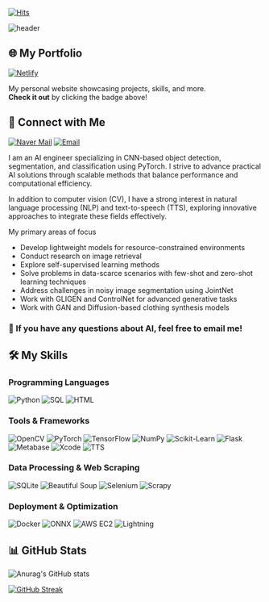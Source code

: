 [![Hits](https://hits.seeyoufarm.com/api/count/incr/badge.svg?url=https%3A%2F%2Fgithub.com%2FPARKYUNSU&count_bg=%2379C83D&title_bg=%23555555&icon=digitalocean.svg&icon_color=%23E7E7E7&title=hits&edge_flat=false)](https://hits.seeyoufarm.com)

![header](https://capsule-render.vercel.app/api?type=waving&color=auto&height=300&section=header&text=Welcome%20to%20YUNSU%20PARK's%20GitHub&fontSize=50&fontAlign=50&fontAlignY=40&desc=AI%20Engineer%20and%20Visionary%20Developer&descAlign=50&descAlignY=55)


## 🌐 My Portfolio

[![Netlify](https://img.shields.io/badge/Portfolio-00C7B7?style=for-the-badge&logo=netlify&logoColor=white)](https://lucent-medovik-bde7e5.netlify.app/)

My personal website showcasing projects, skills, and more.  
**Check it out** by clicking the badge above!

## 📩 Connect with Me

[![Naver Mail](https://img.shields.io/badge/Naver-03C75A?style=for-the-badge&logo=naver&logoColor=white)](mailto:yunsu4846@naver.com)
[![Email](https://img.shields.io/badge/Email-EA4335?style=for-the-badge&logo=gmail&logoColor=white)](mailto:qkrdbstn24@gmail.com)

I am an AI engineer specializing in CNN-based object detection, segmentation, and classification using PyTorch. I strive to advance practical AI solutions through scalable methods that balance performance and computational efficiency.

In addition to computer vision (CV), I have a strong interest in natural language processing (NLP) and text-to-speech (TTS), exploring innovative approaches to integrate these fields effectively.

My primary areas of focus

- Develop lightweight models for resource-constrained environments
- Conduct research on image retrieval
- Explore self-supervised learning methods
- Solve problems in data-scarce scenarios with few-shot and zero-shot learning techniques
- Address challenges in noisy image segmentation using JointNet
- Work with GLIGEN and ControlNet for advanced generative tasks
- Work with GAN and Diffusion-based clothing synthesis models

### 👋 If you have any questions about AI, feel free to email me!


## 🛠️ My Skills

### Programming Languages
![Python](https://img.shields.io/badge/Python-3776AB?style=for-the-badge&logo=python&logoColor=white)
![SQL](https://img.shields.io/badge/SQL-005C84?style=for-the-badge&logo=sqlite&logoColor=white)
![HTML](https://img.shields.io/badge/HTML-E34F26?style=for-the-badge&logo=html5&logoColor=white)

### Tools & Frameworks
![OpenCV](https://img.shields.io/badge/OpenCV-5C3EE8?style=for-the-badge&logo=opencv&logoColor=white)
![PyTorch](https://img.shields.io/badge/PyTorch-EE4C2C?style=for-the-badge&logo=pytorch&logoColor=white)
![TensorFlow](https://img.shields.io/badge/TensorFlow-FF6F00?style=for-the-badge&logo=tensorflow&logoColor=white)
![NumPy](https://img.shields.io/badge/NumPy-013243?style=for-the-badge&logo=numpy&logoColor=white)
![Scikit-Learn](https://img.shields.io/badge/Scikit--Learn-F7931E?style=for-the-badge&logo=scikit-learn&logoColor=white)
![Flask](https://img.shields.io/badge/Flask-000000?style=for-the-badge&logo=flask&logoColor=white)
![Metabase](https://img.shields.io/badge/Metabase-509EE3?style=for-the-badge&logo=metabase&logoColor=white)
![Xcode](https://img.shields.io/badge/Xcode-1575F9?style=for-the-badge&logo=xcode&logoColor=white)
![TTS](https://img.shields.io/badge/Text_To_Speech-34A853?style=for-the-badge&logo=google&logoColor=white)

### Data Processing & Web Scraping
![SQLite](https://img.shields.io/badge/SQLite-003B57?style=for-the-badge&logo=sqlite&logoColor=white)
![Beautiful Soup](https://img.shields.io/badge/Beautiful_Soup-3C8DBC?style=for-the-badge&logo=python&logoColor=white)
![Selenium](https://img.shields.io/badge/Selenium-43B02A?style=for-the-badge&logo=selenium&logoColor=white)
![Scrapy](https://img.shields.io/badge/Scrapy-FF5722?style=for-the-badge&logo=scrapy&logoColor=white)

### Deployment & Optimization
![Docker](https://img.shields.io/badge/Docker-2496ED?style=for-the-badge&logo=docker&logoColor=white)
![ONNX](https://img.shields.io/badge/ONNX-005CED?style=for-the-badge&logo=onnx&logoColor=white)
![AWS EC2](https://img.shields.io/badge/AWS_EC2-FF9900?style=for-the-badge&logo=amazon-aws&logoColor=white)
![Lightning](https://img.shields.io/badge/Lightning-0072EF?style=for-the-badge&logo=lightning&logoColor=white)


## 📊 GitHub Stats

![Anurag's GitHub stats](https://github-readme-stats.vercel.app/api?username=PARKYUNSU&theme=dark&show_icons=true)

[![GitHub Streak](https://github-readme-streak-stats.herokuapp.com?user=PARKYUNSU&theme=soft-green&card_width=470)](https://git.io/streak-stats)
